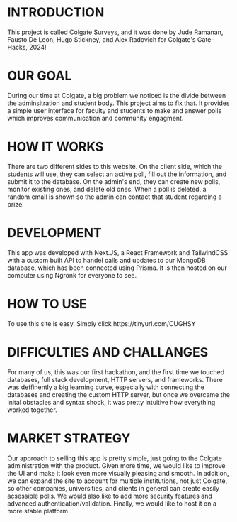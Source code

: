 <h1>INTRODUCTION</h1>
This project is called Colgate Surveys, and it was done by Jude Ramanan, Fausto De Leon, Hugo Stickney, and Alex Radovich for Colgate's Gate-Hacks, 2024!

<h1>OUR GOAL</h1>
During our time at Colgate, a big problem we noticed is the divide between the adminsitration and student body. This project aims to fix that. It provides a simple user interface for faculty and students to make and answer polls which improves communication and community engagment. 

<h1>HOW IT WORKS</h1>
There are two different sides to this website. On the client side, which the students will use, they can select an active poll, fill out the information, and submit it to the database. On the admin's end, they can create new polls, monitor existing ones, and delete old ones. When a poll is deleted, a random email is shown so the admin can contact that student regarding a prize.

<h1>DEVELOPMENT</h1>
This app was developed with Next.JS, a React Framework and TailwindCSS with a custom built API to handel calls and updates to our MongoDB database, which has been connected using Prisma. It is then hosted on our computer using Ngronk for everyone to see.

<h1>HOW TO USE</h1>
To use this site is easy. Simply click https://tinyurl.com/CUGHSY

<h1>DIFFICULTIES AND CHALLANGES</h1>
For many of us, this was our first hackathon, and the first time we touched databases, full stack development, HTTP servers, and frameworks. There was deffinently a big learning curve, especially with connecting the databases and creating the custom HTTP server, but once we overcame the inital obstacles and syntax shock, it was pretty intuitive how everything worked together. 

<h1>MARKET STRATEGY</h1>
Our approach to selling this app is pretty simple, just going to the Colgate administration with the product. Given more time, we would like to improve the UI and make it look even more visually pleasing and smooth. In addition, we can expand the site to account for multiple institutions, not just Colgate, so other companies, universities, and clients in general can create easily acsessible polls. We would also like to add more security features and advanced authentication/validation. Finally, we would like to host it on a more stable platform.
